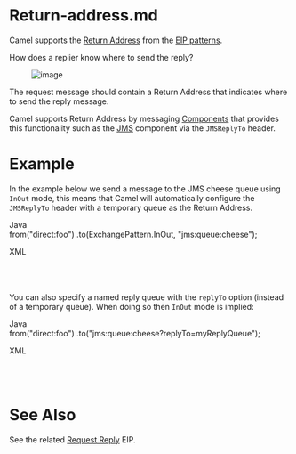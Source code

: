 # Return-address.md

Camel supports the [Return
Address](http://www.enterpriseintegrationpatterns.com/ReturnAddress.html)
from the [EIP patterns](#enterprise-integration-patterns.adoc).

How does a replier know where to send the reply?

<figure>
<img src="eip/ReturnAddressSolution.gif" alt="image" />
</figure>

The request message should contain a Return Address that indicates where
to send the reply message.

Camel supports Return Address by messaging
[Components](#ROOT:index.adoc) that provides this functionality such as
the [JMS](#ROOT:jms-component.adoc) component via the `JMSReplyTo`
header.

# Example

In the example below we send a message to the JMS cheese queue using
`InOut` mode, this means that Camel will automatically configure the
`JMSReplyTo` header with a temporary queue as the Return Address.

Java  
from("direct:foo")
.to(ExchangePattern.InOut, "jms:queue:cheese");

XML  
<route>  
<from uri="direct:foo"/>  
<to pattern="InOut" uri="jms:queue:cheese"/>  
</route>

You can also specify a named reply queue with the `replyTo` option
(instead of a temporary queue). When doing so then `InOut` mode is
implied:

Java  
from("direct:foo")
.to("jms:queue:cheese?replyTo=myReplyQueue");

XML  
<route>  
<from uri="direct:foo"/>  
<to uri="jms:queue:cheese?replyTo=myReplyQueue"/>  
</route>

# See Also

See the related [Request Reply](#requestReply-eip.adoc) EIP.
